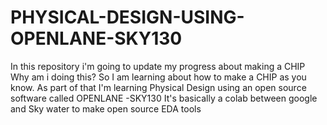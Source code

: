 # PHYSICAL-DESIGN-USING-OPENLANE-SKY130
In this repository i'm going to update my progress about making a CHIP
Why am i doing this?
So I am learning about how to make a CHIP as you know.
As part of that I'm learning Physical Design using an open source software called OPENLANE -SKY130
It's basically a colab between google and Sky water to make open source EDA tools

